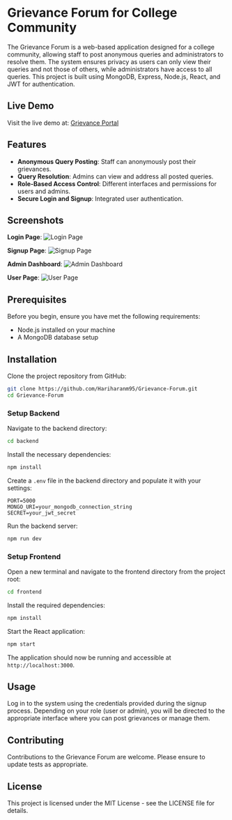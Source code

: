 # Grievance Forum for College Community

The Grievance Forum is a web-based application designed for a college community, allowing staff to post anonymous queries and administrators to resolve them. The system ensures privacy as users can only view their queries and not those of others, while administrators have access to all queries. This project is built using MongoDB, Express, Node.js, React, and JWT for authentication.

## Live Demo

Visit the live demo at: [Grievance Portal](https://grievance-portal-frontend-v1.onrender.com/)

## Features

- **Anonymous Query Posting**: Staff can anonymously post their grievances.
- **Query Resolution**: Admins can view and address all posted queries.
- **Role-Based Access Control**: Different interfaces and permissions for users and admins.
- **Secure Login and Signup**: Integrated user authentication.

## Screenshots

**Login Page**:
![Login Page](https://github.com/Hariharanm95/Grievance-Forum/assets/100566501/ae6817a3-e5fe-446e-9f08-0c30daa7f6fd)

**Signup Page**:
![Signup Page](https://github.com/Hariharanm95/Grievance-Forum/assets/100566501/7a23ac1f-28b9-4246-ac04-eeb03338695a)

**Admin Dashboard**:
![Admin Dashboard](https://github.com/Hariharanm95/Grievance-Forum/assets/100566501/2545f29a-a6e4-499a-8e49-caf8d40e5357)

**User Page**:
![User Page](https://github.com/Hariharanm95/Grievance-Forum/assets/100566501/13eda780-da05-4a9c-8b4b-0c48a6ba31c0)

## Prerequisites

Before you begin, ensure you have met the following requirements:
- Node.js installed on your machine
- A MongoDB database setup

## Installation

Clone the project repository from GitHub:

```bash
git clone https://github.com/Hariharanm95/Grievance-Forum.git
cd Grievance-Forum
```

### Setup Backend

Navigate to the backend directory:

```bash
cd backend
```

Install the necessary dependencies:

```bash
npm install
```

Create a `.env` file in the backend directory and populate it with your settings:

```plaintext
PORT=5000
MONGO_URI=your_mongodb_connection_string
SECRET=your_jwt_secret
```

Run the backend server:

```bash
npm run dev
```

### Setup Frontend

Open a new terminal and navigate to the frontend directory from the project root:

```bash
cd frontend
```

Install the required dependencies:

```bash
npm install
```

Start the React application:

```bash
npm start
```

The application should now be running and accessible at `http://localhost:3000`.

## Usage

Log in to the system using the credentials provided during the signup process. Depending on your role (user or admin), you will be directed to the appropriate interface where you can post grievances or manage them.

## Contributing

Contributions to the Grievance Forum are welcome. Please ensure to update tests as appropriate.

## License

This project is licensed under the MIT License - see the LICENSE file for details.
